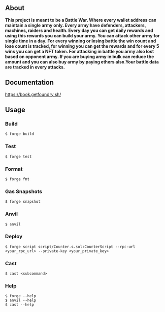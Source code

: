 ## About

**This project is meant to be a Battle War. Where every wallet address can maintain a single army only. Every army have defenders, attackers, machines, raiders and health. Every day you can get daily rewards and using this rewards you can build your army. You can attack other army for single time in a day. For every winning or losing battle the win count and lose count is tracked, for winning you can get the rewards and **for every 5 wins you can get a NFT token**. For attacking in battle you army also lost based on opponent army. If you are buying army in bulk can reduce the amount and you can also buy army by paying ethers also.Your battle data are tracked in every attacks.**

## Documentation

https://book.getfoundry.sh/

## Usage

### Build

```shell
$ forge build
```

### Test

```shell
$ forge test
```

### Format

```shell
$ forge fmt
```

### Gas Snapshots

```shell
$ forge snapshot
```

### Anvil

```shell
$ anvil
```

### Deploy

```shell
$ forge script script/Counter.s.sol:CounterScript --rpc-url <your_rpc_url> --private-key <your_private_key>
```

### Cast

```shell
$ cast <subcommand>
```

### Help

```shell
$ forge --help
$ anvil --help
$ cast --help
```
